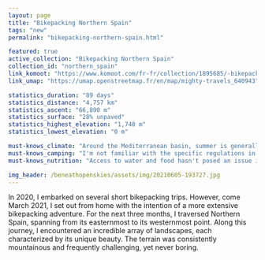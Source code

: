 ```yaml
---
layout: page
title: "Bikepacking Northern Spain"
tags: "new"
permalink: "bikepacking-northern-spain.html"

featured: true
active_collection: "Bikepacking Northern Spain"
collection_id: "northern_spain"
link_komoot: "https://www.komoot.com/fr-fr/collection/1895685/-bikepacking-northern-spain"
link_umap: "https://umap.openstreetmap.fr/en/map/mighty-travels_640943"

statistics_duration: "89 days"
statistics_distance: "4,757 km"
statistics_ascent: "66,890 m"
statistics_surface: "28% unpaved"
statistics_highest_elevation: "1,740 m"
statistics_lowest_elevation: "0 m"

must-knows_climate: "Around the Mediterranean basin, summer is generally too hot for cycling. Cycling during autumn in Southern France is pleasant, but be cautious of the orages cévénols, a period of intense thunderstorms in the Cévennes. Corsica is a fantastic destination in the autumn: the sea remains comfortably warm for swimming, and the highest routes are not yet blanketed in snow. Moving south from Corsica, both Sardinia and Sicily offer favorable weather during the fall season. Southern Sicily, in particular, enjoys pleasant conditions, while the mountainous regions in the north could experience snowfall. During wintertime, I discovered Tunisia to be an ideal destination. In the southern part, daytime temperatures hover between 15°C and 20°C, dropping to around 0°C at night. The northern coast experiences milder temperatures but is also prone to higher levels of precipitation and wind. It's advisable to steer clear of Tunisia during the summer months."
must-knows_camping: "I'm not familiar with the specific regulations in each country, but generally, wild camping is quite feasible, except in Sicily where preserved natural areas are scarce, and cultivated lands numerous. In Tunisia, you can explore the various mountain ranges for camping, steering clear of cultivated lands. Camping in Southern Tunisia is particularly enchanting, offering expansive open spaces, solitude, and a captivating night sky."
must-knows_nutrition: "Access to water and food hasn't posed an issue in any of the locations I've visited. In Tunisia, you'll find grocery stores and fast-food options in even the smallest villages, along with bustling markets with fruits and vegetables in larger ones. However, it's important to note that relying on rivers may not be viable during autumn, as they tend to run dry."

img_header: /beneathopenskies/assets/img/20210605-193727.jpg
---
```


In 2020, I embarked on several short bikepacking trips. However, come March 2021, I set out from home with the intention of a more extensive bikepacking adventure. For the next three months, I traversed Northern Spain, spanning from its easternmost to its westernmost point. Along this journey, I encountered an incredible array of landscapes, each characterized by its unique beauty. The terrain was consistently mountainous and frequently challenging, yet never boring.
